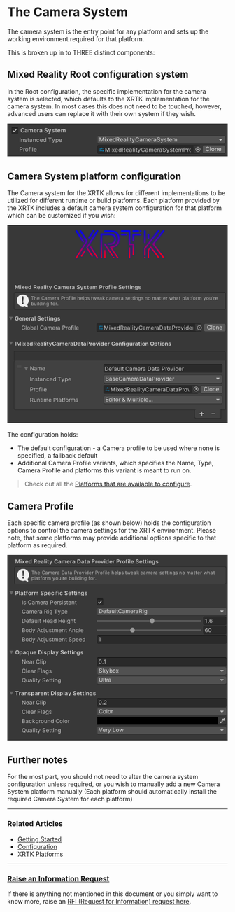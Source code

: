 # The Camera System

The camera system is the entry point for any platform and sets up the working environment required for that platform.

This is broken up in to THREE distinct components:

## Mixed Reality Root configuration system

In the Root configuration, the specific implementation for the camera system is selected, which defaults to the XRTK implementation for the camera system.  In most cases this does not need to be touched, however, advanced users can replace it with their own system if they wish.

![](../../images/Configuration/CameraSystem/CameraSystemProfile.png)

## Camera System platform configuration

The Camera system for the XRTK allows for different implementations to be utilized for different runtime or build platforms. Each platform provided by the XRTK includes a default camera system configuration for that platform which can be customized if you wish:

![](../../images/Configuration/CameraSystem/CameraSystemSettings.png)

The configuration holds:

* The default configuration - a Camera profile to be used where none is specified, a fallback default
* Additional Camera Profile variants, which specifies the Name, Type, Camera Profile and platforms this variant is meant to run on.

> Check out all the [Platforms that are available to configure](../platforms/platforms.md).

## Camera Profile

Each specific camera profile (as shown below) holds the configuration options to control the camera settings for the XRTK environment.  Please note, that some platforms may provide additional options specific to that platform as required.

![](../../images/Configuration/CameraSystem/CameraSystemOptions.png)

## Further notes

For the most part, you should not need to alter the camera system configuration unless required, or you wish to manually add a new Camera System platform manually (Each platform should automatically install the required Camera System for each platform)

---

### Related Articles

* [Getting Started](../00-GettingStarted.md#getting-started-with-the-mixed-reality-toolkit)
* [Configuration](../02-Configuration.md)
* [XRTK Platforms](../platforms/platforms.md)

---

### [**Raise an Information Request**](https://github.com/XRTK/XRTK-Core/issues/new?assignees=&labels=question&template=request_for_information.md&title=)

If there is anything not mentioned in this document or you simply want to know more, raise an [RFI (Request for Information) request here](https://github.com/XRTK/XRTK-Core/issues/new?assignees=&labels=question&template=request_for_information.md&title=).
